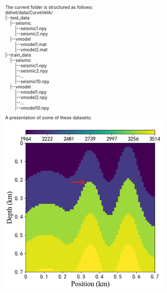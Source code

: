 The current folder is structured as follows:  
ddnet/data/CurveVelA/  
|--test_data  
&nbsp;&nbsp;&nbsp;&nbsp;|--seismic  
&nbsp;&nbsp;&nbsp;&nbsp;&nbsp;&nbsp;&nbsp;&nbsp;|--seismic1.npy  
&nbsp;&nbsp;&nbsp;&nbsp;&nbsp;&nbsp;&nbsp;&nbsp;|--seismic2.npy  
&nbsp;&nbsp;&nbsp;&nbsp;|--vmodel  
&nbsp;&nbsp;&nbsp;&nbsp;&nbsp;&nbsp;&nbsp;&nbsp;|--vmodel1.mat  
&nbsp;&nbsp;&nbsp;&nbsp;&nbsp;&nbsp;&nbsp;&nbsp;|--vmodel2.mat  
|--train_data  
&nbsp;&nbsp;&nbsp;&nbsp;|--seismic  
&nbsp;&nbsp;&nbsp;&nbsp;&nbsp;&nbsp;&nbsp;&nbsp;|--seismic1.npy  
&nbsp;&nbsp;&nbsp;&nbsp;&nbsp;&nbsp;&nbsp;&nbsp;|--seismic2.npy  
&nbsp;&nbsp;&nbsp;&nbsp;&nbsp;&nbsp;&nbsp;&nbsp;|--...  
&nbsp;&nbsp;&nbsp;&nbsp;&nbsp;&nbsp;&nbsp;&nbsp;|--seismic10.npy  
&nbsp;&nbsp;&nbsp;&nbsp;|--vmodel  
&nbsp;&nbsp;&nbsp;&nbsp;&nbsp;&nbsp;&nbsp;&nbsp;|--vmodel1.npy  
&nbsp;&nbsp;&nbsp;&nbsp;&nbsp;&nbsp;&nbsp;&nbsp;|--vmodel2.npy  
&nbsp;&nbsp;&nbsp;&nbsp;&nbsp;&nbsp;&nbsp;&nbsp;|--...  
&nbsp;&nbsp;&nbsp;&nbsp;&nbsp;&nbsp;&nbsp;&nbsp;|--vmodel10.npy

A presentation of some of these datasets:
![image](CurveVelA.png)